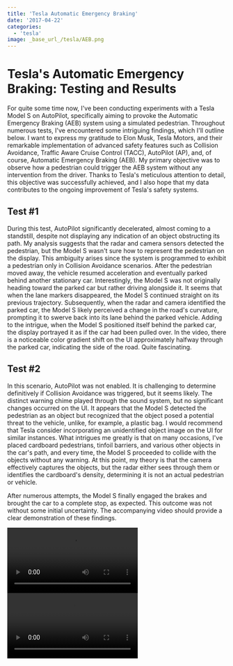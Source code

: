 ```yaml
---
title: 'Tesla Automatic Emergency Braking'
date: '2017-04-22'
categories:
  - 'tesla'
image: _base_url_/tesla/AEB.png
---
```


# Tesla's Automatic Emergency Braking: Testing and Results

For quite some time now, I've been conducting experiments with a Tesla Model S on AutoPilot, specifically aiming to provoke the Automatic Emergency Braking (AEB) system using a simulated pedestrian. Throughout numerous tests, I've encountered some intriguing findings, which I'll outline below. I want to express my gratitude to Elon Musk, Tesla Motors, and their remarkable implementation of advanced safety features such as Collision Avoidance, Traffic Aware Cruise Control (TACC), AutoPilot (AP), and, of course, Automatic Emergency Braking (AEB). My primary objective was to observe how a pedestrian could trigger the AEB system without any intervention from the driver. Thanks to Tesla's meticulous attention to detail, this objective was successfully achieved, and I also hope that my data contributes to the ongoing improvement of Tesla's safety systems.

## Test #1

During this test, AutoPilot significantly decelerated, almost coming to a standstill, despite not displaying any indication of an object obstructing its path. My analysis suggests that the radar and camera sensors detected the pedestrian, but the Model S wasn't sure how to represent the pedestrian on the display. This ambiguity arises since the system is programmed to exhibit a pedestrian only in Collision Avoidance scenarios. After the pedestrian moved away, the vehicle resumed acceleration and eventually parked behind another stationary car. Interestingly, the Model S was not originally heading toward the parked car but rather driving alongside it. It seems that when the lane markers disappeared, the Model S continued straight on its previous trajectory. Subsequently, when the radar and camera identified the parked car, the Model S likely perceived a change in the road's curvature, prompting it to swerve back into its lane behind the parked vehicle. Adding to the intrigue, when the Model S positioned itself behind the parked car, the display portrayed it as if the car had been pulled over. In the video, there is a noticeable color gradient shift on the UI approximately halfway through the parked car, indicating the side of the road. Quite fascinating.

## Test #2

In this scenario, AutoPilot was not enabled. It is challenging to determine definitively if Collision Avoidance was triggered, but it seems likely. The distinct warning chime played through the sound system, but no significant changes occurred on the UI. It appears that the Model S detected the pedestrian as an object but recognized that the object posed a potential threat to the vehicle, unlike, for example, a plastic bag. I would recommend that Tesla consider incorporating an unidentified object image on the UI for similar instances. What intrigues me greatly is that on many occasions, I've placed cardboard pedestrians, tinfoil barriers, and various other objects in the car's path, and every time, the Model S proceeded to collide with the objects without any warning. At this point, my theory is that the camera effectively captures the objects, but the radar either sees through them or identifies the cardboard's density, determining it is not an actual pedestrian or vehicle.

After numerous attempts, the Model S finally engaged the brakes and brought the car to a complete stop, as expected. This outcome was not without some initial uncertainty. The accompanying video should provide a clear demonstration of these findings.

![](_base_url_/tesla/tesla-aeb.mp4)
![](_base_url_/tesla/AEB230FPS.mov)
